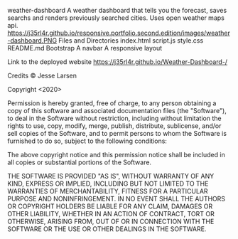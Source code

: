 weather-dashboard
A weather dashboard that tells you the forecast, saves searchs and renders previously searched cities. Uses open weather maps api.
https://j35rl4r.github.io/responsive.portfolio.second.edition/images/weather-dashboard.PNG
Files and Directories
index.html
script.js
style.css
README.md
Bootstrap
A navbar
A responsive layout

Link to the deployed website
https://j35rl4r.github.io/Weather-Dashboard-/



Credits
© Jesse Larsen

Copyright <2020> <Jesse R. Larsen>

Permission is hereby granted, free of charge, to any person obtaining a copy of this software and associated documentation files (the "Software"), to deal in the Software without restriction, including without limitation the rights to use, copy, modify, merge, publish, distribute, sublicense, and/or sell copies of the Software, and to permit persons to whom the Software is furnished to do so, subject to the following conditions:

The above copyright notice and this permission notice shall be included in all copies or substantial portions of the Software.

THE SOFTWARE IS PROVIDED "AS IS", WITHOUT WARRANTY OF ANY KIND, EXPRESS OR IMPLIED, INCLUDING BUT NOT LIMITED TO THE WARRANTIES OF MERCHANTABILITY, FITNESS FOR A PARTICULAR PURPOSE AND NONINFRINGEMENT. IN NO EVENT SHALL THE AUTHORS OR COPYRIGHT HOLDERS BE LIABLE FOR ANY CLAIM, DAMAGES OR OTHER LIABILITY, WHETHER IN AN ACTION OF CONTRACT, TORT OR OTHERWISE, ARISING FROM, OUT OF OR IN CONNECTION WITH THE SOFTWARE OR THE USE OR OTHER DEALINGS IN THE SOFTWARE.
